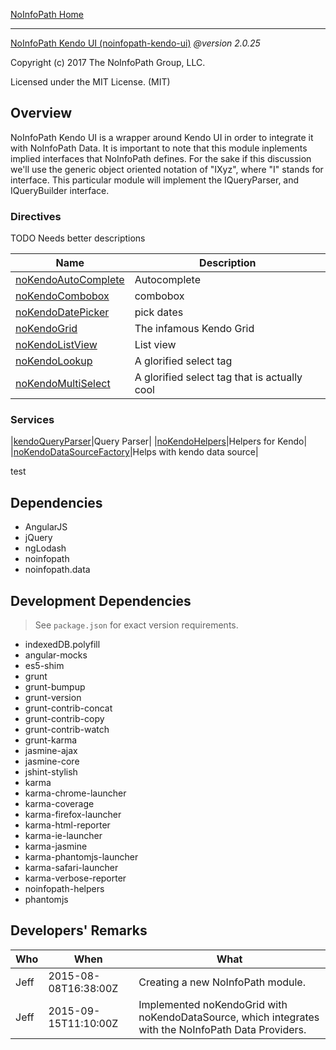 [NoInfoPath Home](http://gitlab.imginconline.com/noinfopath/noinfopath/wikis/home)

___

[NoInfoPath Kendo UI (noinfopath-kendo-ui)](home) *@version 2.0.25*

Copyright (c) 2017 The NoInfoPath Group, LLC.

Licensed under the MIT License. (MIT)


## Overview
NoInfoPath Kendo UI is a wrapper around Kendo UI in order to integrate
it with NoInfoPath Data. It is important to note that this module inplements
 implied interfaces that NoInfoPath defines. For the sake if this discussion
 we'll use the generic object oriented notation of "IXyz", where "I" stands
 for interface. This particular module will implement the IQueryParser, and
 IQueryBuilder interface.




### Directives

 TODO Needs better descriptions

|Name|Description|
|----|-----------|
|[noKendoAutoComplete](autocomplete)|Autocomplete|
|[noKendoCombobox](combobox)|combobox|
|[noKendoDatePicker](datepicker)|pick dates|
|[noKendoGrid](grid)|The infamous Kendo Grid|
|[noKendoListView](listview)|List view|
|[noKendoLookup](lookup)|A glorified select tag|
|[noKendoMultiSelect](multiselect)|A glorified select tag that is actually cool|

### Services
|[kendoQueryParser](query-parser)|Query Parser|
|[noKendoHelpers](helpers)|Helpers for Kendo|
|[noKendoDataSourceFactory](datasource)|Helps with kendo data source|

test

## Dependencies

- AngularJS
- jQuery
- ngLodash
- noinfopath
- noinfopath.data

## Development Dependencies

> See `package.json` for exact version requirements.

- indexedDB.polyfill
- angular-mocks
- es5-shim
- grunt
- grunt-bumpup
- grunt-version
- grunt-contrib-concat
- grunt-contrib-copy
- grunt-contrib-watch
- grunt-karma
- jasmine-ajax
- jasmine-core
- jshint-stylish
- karma
- karma-chrome-launcher
- karma-coverage
- karma-firefox-launcher
- karma-html-reporter
- karma-ie-launcher
- karma-jasmine
- karma-phantomjs-launcher
- karma-safari-launcher
- karma-verbose-reporter
- noinfopath-helpers
- phantomjs

## Developers' Remarks

|Who|When|What|
|---|----|----|
|Jeff|2015-08-08T16:38:00Z|Creating a new NoInfoPath module.|
|Jeff|2015-09-15T11:10:00Z|Implemented noKendoGrid with noKendoDataSource, which integrates with the NoInfoPath Data Providers.|

